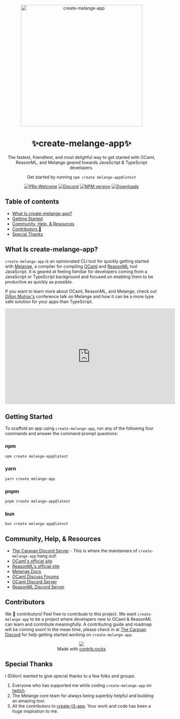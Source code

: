 <p align="center">
  <picture>
    <source media="(prefers-color-scheme: dark)" srcset="https://github.com/dmmulroy/create-melange-app/assets/2755722/4270abef-9754-4d4f-9e33-3a9a53bec0ec">
    <img src="https://github.com/dmmulroy/create-melange-app/assets/2755722/4270abef-9754-4d4f-9e33-3a9a53bec0ec" width="400" alt="create-melange-app">
</picture>
</p>

<h1 align="center">
  ✨create-melange-app✨
</h1>

<p align="center">
  The fastest, friendliest, and most delighful way to get started with OCaml, 
  ReasonML, and Melange geared towards JavaScript & TypeScript developers. 
</p>

<p align="center">
  Get started by running <code>npm create melange-app@latest</code>
</p>

<div align="center">

[![PRs-Welcome][contribute-image]][contribute-url]
[![Discord](https://img.shields.io/discord/1155360855748251788?color=%235865F2&label=Discord&logo=discord&logoColor=%23fff)](https://discord.gg/fNvVdsUWHE)
[![NPM version][npm-image]][npm-url]
[![Downloads][downloads-image]][npm-url]

</div>

## Table of contents

- <a href="#about">What Is create-melange-app?</a>
- <a href="#getting-started">Getting Started</a>
- <a href="#community">Community, Help, & Resources</a>
- <a href="#contributors">Contributors 🫶</a>
- <a href="#special-thanks">Special Thanks</a>

<h2 id="about">What Is create-melange-app?</h2>

<div>
<p><code>create-melange-app</code> is an opinionated CLI tool for quickly getting 
started with <a href="https://melange.re" target="_blank">Melange</a>, a 
compiler for compiling <a href="https://ocaml.org" target="_blank">OCaml</a>
and <a href="https://reasonml.github.io" target="_blank">ReasonML</a> tool
JavaScript. It is geared at feeling familiar for developers coming from a 
JavaScript or TypeScript background and focused on enabling them to be 
productive as quickly as possible.</p>

<p>If you want to learn more about OCaml, ReasonML, and Melange,
check out 
<a href="https://github.com/dmmulroy" target="_blank">Dillon Mulroy's</a>
conference talk on Melange and how it can be a more type safe solution for your 
apps than TypeScript.</p>
<center>
<iframe width="560" height="315" src="https://www.youtube.com/embed/zG7JejHlQoM?si=TN19o_JKV7EfS-Su" title="YouTube video player" frameborder="0" allow="accelerometer; autoplay; clipboard-write; encrypted-media; gyroscope; picture-in-picture; web-share" allowfullscreen></iframe>
</center>
</div>

<h2 id="getting-started">Getting Started</h2>

To scaffold an app using `create-melange-app`, run any of the following four commands
and answer the command prompt questions:

### npm

```bash
npm create melange-app@latest
```

### yarn

```bash
yarn create melange-app
```

### pnpm

```bash
pnpm create melange-app@latest
```

### bun

```bash
bun create melange-app@latest
```

<h2 id="community">Community, Help, & Resources</h2>

- [The Caravan Discord Server](https://discord.gg/fNvVdsUWHE) - This is where
  the maintainers of `create-melange-app` hang out!
- [OCaml's official site](https://ocam.org)
- [ReasonML's official site](https://reasonml.github.io/)
- [Melange Docs](https://melange.re)
- [OCaml Discuss Forums](https://discuss.ocaml.org/)
- [OCaml Discord Server](https://discord.gg/Qpzjmc4t)
- [ReasonML Discord Server](https://discord.gg/jPEH58TU)

<h2 id="contributors">Contributors</h2>

We 🫶 contributors! Feel free to contribute to this project. We want
`create-melange-app` to be a project where developers new to OCaml & ReasonML
can learn and contribute meaningfully. A contributing guide and roadmap will
be coming soon! In the mean time, please check in at
[The Caravan Discord](https://discord.gg/fNvVdsUWHE) for
help getting started working on `create-melange-app`.

<div align="center">
<a href="https://github.com/dmmulroy/create-melange-app/graphs/contributors">
  <img src="https://contrib.rocks/image?repo=dmmulroy/create-melange-app" />
</a>
</br>
Made with <a href="http://contrib.rocks">contrib.rocks</a>
</div>

<h2 id="special-thanks">Special Thanks</h2>
<p>I (Dillon) wanted to give special thanks to a few folks and groups.</p>

1. Everyone who has supported me while coding `create-melange-app` on [twitch](https://twitch.tv/dmmulroy).
2. The Melange core team for always being superbly helpful and building an amazing tool.
3. All the contributors to [create-t3-app](https://github.com/t3-oss/create-t3-app/tree/main). Your work and code has been a huge inspiration to me.

[downloads-image]: https://img.shields.io/npm/dm/create-melange-app?color=209fb5&logoColor=364fc7
[npm-url]: https://www.npmjs.com/package/create-melange-app
[npm-image]: https://img.shields.io/npm/v/create-melange-app?color=e64553&logoColor=0b7285
[contribute-url]: https://github.com/dmmulroy/create-melange-app/blob/main/CONTRIBUTING.md
[contribute-image]: https://img.shields.io/badge/PRs-welcome-blue.svg
